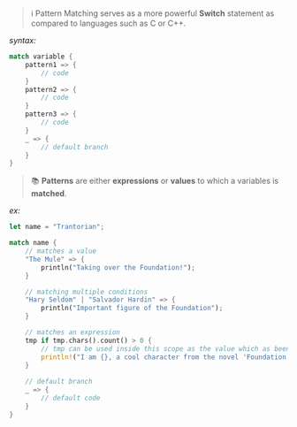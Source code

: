> ℹ️ Pattern Matching serves as a more powerful **Switch** statement as compared to languages such as C or C++.

*syntax:*
```rust
match variable {
	pattern1 => {
		// code
	}
	pattern2 => {
		// code
	}
	pattern3 => {
		// code
	}
	_ => {
		// default branch
	}
}
```

> 📚 **Patterns** are either **expressions** or **values** to which a variables is **matched**.

*ex:*
```rust
let name = "Trantorian";

match name {
	// matches a value
	"The Mule" => {
		println("Taking over the Foundation!");
	}

	// matching multiple conditions
	"Hary Seldom" | "Salvador Hardin" => {
		println("Important figure of the Foundation");
	}

	// matches an expression
	tmp if tmp.chars().count() > 0 { 
		// tmp can be used inside this scope as the value which as been matched
		println!("I am {}, a cool character from the novel 'Foundation'", tmp);
	}
	
	// default branch
	_ => {
		// default code
	}
}
```

